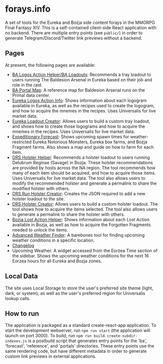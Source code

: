 # forays.info

A set of tools for the Eureka and Bozja side content forays in the MMORPG Final Fantasy XIV. This is
a self-contained client-side React application with no backend. There are multiple entry points
(see `public/`) in order to generate Telegram/Discord/Twitter link previews without a backend.

## Pages

At present, the following pages are available:
* [BA Logos Action Helper/BA Loadouts](https://forays.info/ba/): Recommends a tray loadout to users
running The Baldesion Arsenal in Eureka based on their job and role in the raid.
* [BA Portal Map](https://forays.info/portals): A reference map for Baldesion Arsenal runs on the
Primal data center.
* [Eureka Logos Action Info](https://forays.info/eureka/logos): Shows information about each
logogram available in Eureka, as well as the recipes used to create the logogram, and how to
acquire the mnemes in the recipes. Uses Universalis for live market data.
* [Eureka Loadout Creator](https://forays.info/eureka/loadout): Allows users to build a custom
tray loadout, and shows how to create those logograms and how to acquire the mnemes in the recipes.
Uses Universalis for live market data.
* [Expeditionary Forecast](https://forays.info/forecast/): Shows upcoming spawn times for
weather-restricted Eureka Notorious Monsters, Eureka box farms, and Bozja Fragment farms. Also
shows a map and guide on how to farm for each item.
* [DRS Holster Helper](https://forays.info/drs/holster): Recommends a holster loadout to users
running Delubrum Reginae (Savage) in Bozja. These holster recommendations are provided by hosts
across the NA region. The tool recommends how many of each item should be acquired, and how to
acquire those items. Uses Universalis for live market data.  The tool also allows users to modify 
the recommended holster and generate a permalink to share the modified holster with others.
* [DRS Run Holster Creator](https://forays.info/createdrsholsters): Creates the JSON required to
add a new holster loadout to the site.
* [DRS Holster Creator](https://forays.info/drs/holster/c): Allows users to build a custom
holster loadout. The tool shows how to acquire the items selected. The tool also allows users to
generate a permalink to share the holster with others.
* [Bozja Lost Action Helper](https://forays.info/bozja/lostaction): Shows information about each
Lost Action available in Bozja, as well as how to acquire the Forgotten Fragments needed to unlock
the items.
* [Advanced Weather Finder](https://forays.info/weather-finder): A barebones tool for finding
upcoming weather conditions in a specific location.
* [Changelog](https://forays.info/changelog)
* Upcoming Weather: A widget accessed from the Eorzea Time section of the sidebar. Shows the
upcoming weather conditions for the next 16 Eorzea hours for all Eureka and Bozja zones.

## Local Data

The site uses Local Storage to store the user's preferred site theme (light, dark, or system), as
well as the user's preferred region for Universalis lookup calls.

## How to run

The application is packaged as a standard create-react-app application. To start the development
webserver, run `npm run start` (the application will launch on port 3000). To build, run
`npm run build`. `create-subdir-indexes.js` is a postbuild script that generates entry points for 
the 'ba', 'forecast', 'reference', and 'portals' directories. These entry points use the same
rendering code, but have different metadata in order to generate custom link previews in
external applications.


